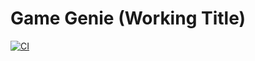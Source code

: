 # Game Genie (Working Title)

[![CI](https://github.com/aaronaskew/game_genie/actions/workflows/ci.yml/badge.svg)](https://github.com/aaronaskew/game_genie/actions/workflows/ci.yml)